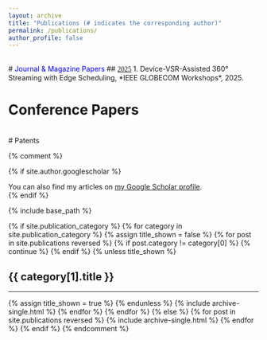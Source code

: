 ```yaml
---
layout: archive
title: "Publications (# indicates the corresponding author)"
permalink: /publications/
author_profile: false
---
```

<br>
# <span style="color:blue;">Journal & Magazine Papers</span>
## <span style="font-family:Times New Roman;text-decoration:underline;">2025</span>
  1. Device-VSR-Assisted 360° Streaming with Edge Scheduling, *IEEE GLOBECOM Workshops*, 2025.


# Conference Papers

<br>
# Patents



















{% comment %}
<!-- publications.html -->
{% if site.author.googlescholar %}
  <div class="wordwrap">You can also find my articles on <a href="{{site.author.googlescholar}}">my Google Scholar profile</a>.</div>
{% endif %}

{% include base_path %}

<!-- New style rendering if publication categories are defined -->
{% if site.publication_category %}
  {% for category in site.publication_category  %}
    {% assign title_shown = false %}
    {% for post in site.publications reversed %}
      {% if post.category != category[0] %}
        {% continue %}
      {% endif %}
      {% unless title_shown %}
        <h2>{{ category[1].title }}</h2><hr />
        {% assign title_shown = true %}
      {% endunless %}
      {% include archive-single.html %}
    {% endfor %}
  {% endfor %}
{% else %}
  {% for post in site.publications reversed %}
    {% include archive-single.html %}
  {% endfor %}
{% endif %}
{% endcomment %}
